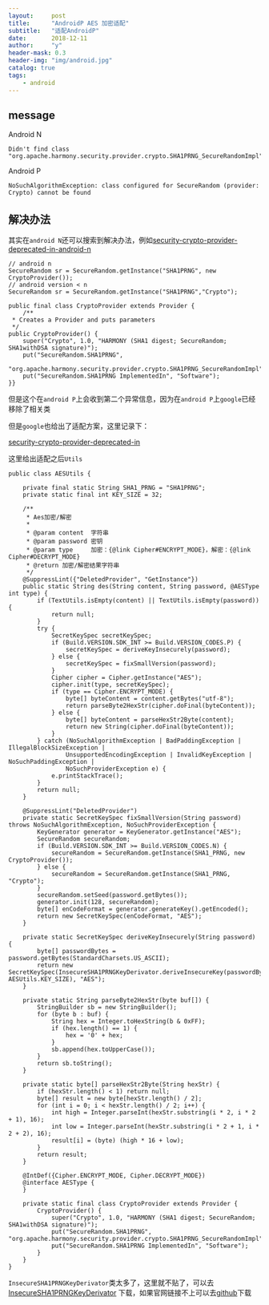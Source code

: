 ```yaml
---
layout:     post
title:      "AndroidP AES 加密适配"
subtitle:   "适配AndroidP"
date:       2018-12-11
author:     "y"
header-mask: 0.3
header-img: "img/android.jpg"
catalog: true
tags:
    - android
---
```


## message

Android N

    Didn't find class "org.apache.harmony.security.provider.crypto.SHA1PRNG_SecureRandomImpl"

Android P

    NoSuchAlgorithmException: class configured for SecureRandom (provider: Crypto) cannot be found

## 解决办法

其实在`android N`还可以搜索到解决办法，例如[security-crypto-provider-deprecated-in-android-n](https://stackoverflow.com/questions/39097099/security-crypto-provider-deprecated-in-android-n/42337802)

    // android n
    SecureRandom sr = SecureRandom.getInstance("SHA1PRNG", new CryptoProvider());
    // android version < n
    SecureRandom sr = SecureRandom.getInstance("SHA1PRNG","Crypto");
    
    public final class CryptoProvider extends Provider {
        /**
     * Creates a Provider and puts parameters
     */
    public CryptoProvider() {
        super("Crypto", 1.0, "HARMONY (SHA1 digest; SecureRandom; SHA1withDSA signature)");
        put("SecureRandom.SHA1PRNG",
                "org.apache.harmony.security.provider.crypto.SHA1PRNG_SecureRandomImpl");
        put("SecureRandom.SHA1PRNG ImplementedIn", "Software");
    }}

但是这个在`android P`上会收到第二个异常信息，因为在`android P`上`google`已经移除了相关类

但是`google`也给出了适配方案，这里记录下：

[security-crypto-provider-deprecated-in](https://android-developers.googleblog.com/2016/06/security-crypto-provider-deprecated-in.html)


这里给出适配之后`Utils`

    
    public class AESUtils {
    
        private final static String SHA1_PRNG = "SHA1PRNG";
        private static final int KEY_SIZE = 32;
    
        /**
         * Aes加密/解密
         *
         * @param content  字符串
         * @param password 密钥
         * @param type     加密：{@link Cipher#ENCRYPT_MODE}，解密：{@link Cipher#DECRYPT_MODE}
         * @return 加密/解密结果字符串
         */
        @SuppressLint({"DeletedProvider", "GetInstance"})
        public static String des(String content, String password, @AESType int type) {
            if (TextUtils.isEmpty(content) || TextUtils.isEmpty(password)) {
                return null;
            }
            try {
                SecretKeySpec secretKeySpec;
                if (Build.VERSION.SDK_INT >= Build.VERSION_CODES.P) {
                    secretKeySpec = deriveKeyInsecurely(password);
                } else {
                    secretKeySpec = fixSmallVersion(password);
                }
                Cipher cipher = Cipher.getInstance("AES");
                cipher.init(type, secretKeySpec);
                if (type == Cipher.ENCRYPT_MODE) {
                    byte[] byteContent = content.getBytes("utf-8");
                    return parseByte2HexStr(cipher.doFinal(byteContent));
                } else {
                    byte[] byteContent = parseHexStr2Byte(content);
                    return new String(cipher.doFinal(byteContent));
                }
            } catch (NoSuchAlgorithmException | BadPaddingException | IllegalBlockSizeException |
                    UnsupportedEncodingException | InvalidKeyException | NoSuchPaddingException |
                    NoSuchProviderException e) {
                e.printStackTrace();
            }
            return null;
        }
    
        @SuppressLint("DeletedProvider")
        private static SecretKeySpec fixSmallVersion(String password) throws NoSuchAlgorithmException, NoSuchProviderException {
            KeyGenerator generator = KeyGenerator.getInstance("AES");
            SecureRandom secureRandom;
            if (Build.VERSION.SDK_INT >= Build.VERSION_CODES.N) {
                secureRandom = SecureRandom.getInstance(SHA1_PRNG, new CryptoProvider());
            } else {
                secureRandom = SecureRandom.getInstance(SHA1_PRNG, "Crypto");
            }
            secureRandom.setSeed(password.getBytes());
            generator.init(128, secureRandom);
            byte[] enCodeFormat = generator.generateKey().getEncoded();
            return new SecretKeySpec(enCodeFormat, "AES");
        }
    
        private static SecretKeySpec deriveKeyInsecurely(String password) {
            byte[] passwordBytes = password.getBytes(StandardCharsets.US_ASCII);
            return new SecretKeySpec(InsecureSHA1PRNGKeyDerivator.deriveInsecureKey(passwordBytes, AESUtils.KEY_SIZE), "AES");
        }
    
        private static String parseByte2HexStr(byte buf[]) {
            StringBuilder sb = new StringBuilder();
            for (byte b : buf) {
                String hex = Integer.toHexString(b & 0xFF);
                if (hex.length() == 1) {
                    hex = '0' + hex;
                }
                sb.append(hex.toUpperCase());
            }
            return sb.toString();
        }
    
        private static byte[] parseHexStr2Byte(String hexStr) {
            if (hexStr.length() < 1) return null;
            byte[] result = new byte[hexStr.length() / 2];
            for (int i = 0; i < hexStr.length() / 2; i++) {
                int high = Integer.parseInt(hexStr.substring(i * 2, i * 2 + 1), 16);
                int low = Integer.parseInt(hexStr.substring(i * 2 + 1, i * 2 + 2), 16);
                result[i] = (byte) (high * 16 + low);
            }
            return result;
        }
    
        @IntDef({Cipher.ENCRYPT_MODE, Cipher.DECRYPT_MODE})
        @interface AESType {
        }
    
        private static final class CryptoProvider extends Provider {
            CryptoProvider() {
                super("Crypto", 1.0, "HARMONY (SHA1 digest; SecureRandom; SHA1withDSA signature)");
                put("SecureRandom.SHA1PRNG", "org.apache.harmony.security.provider.crypto.SHA1PRNG_SecureRandomImpl");
                put("SecureRandom.SHA1PRNG ImplementedIn", "Software");
            }
        }
    }

`InsecureSHA1PRNGKeyDerivator`类太多了，这里就不贴了，可以去[InsecureSHA1PRNGKeyDerivator](https://android.googlesource.com/platform/development/+/master/samples/BrokenKeyDerivation/src/com/example/android/brokenkeyderivation/InsecureSHA1PRNGKeyDerivator.java)
下载，如果官网链接不上可以去[github](https://github.com/7449/AndroidDevelop/blob/develop/AppModules/common/src/main/java/com/common/util/InsecureSHA1PRNGKeyDerivator.java)下载
